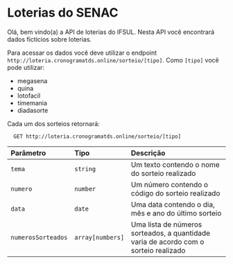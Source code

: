 
# Loterias do SENAC

Olá, bem vindo(a) a API de loterias do IFSUL. Nesta API você encontrará dados fictícios sobre loterias.

Para acessar os dados você deve utilizar o endpoint `http://loteria.cronogramatds.online/sorteio/[tipo]`. Como `[tipo]` você pode utilizar:

- megasena
- quina
- lotofacil
- timemania
- diadasorte

Cada um dos sorteios retornará:
```http
  GET http://loteria.cronogramatds.online/sorteio/[tipo]
```

| Parâmetro   | Tipo       | Descrição                           |
| :---------- | :--------- | :---------------------------------- |
| `tema` | `string` | Um texto contendo o nome do sorteio realizado |
| `numero` | `number`| Um número contendo o código do sorteio realizado |
| `data` | `date` | Uma data contendo o dia, mês e ano do último sorteio |
| `numerosSorteados` | `array[numbers]` | Uma lista de números sorteados, a quantidade varia de acordo com o sorteio realizado |


